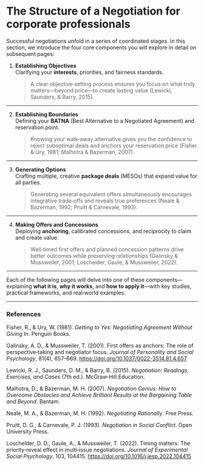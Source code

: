 # The Structure of a Negotiation for corporate professionals

Successful negotiations unfold in a series of coordinated stages. In this section, we introduce the four core components you will explore in detail on subsequent pages:

1. **Establishing Objectives**  
   Clarifying your **interests**, priorities, and fairness standards.  
   > A clear objective‑setting process ensures you focus on what truly matters—beyond price—to create lasting value (Lewicki, Saunders, & Barry, 2015).

---

2. **Establishing Boundaries**  
   Defining your **BATNA** (Best Alternative to a Negotiated Agreement) and reservation point.  
   > Knowing your walk‑away alternative gives you the confidence to reject suboptimal deals and anchors your reservation price (Fisher & Ury, 1981; Malhotra & Bazerman, 2007).

---   

3. **Generating Options**  
   Crafting multiple, creative **package deals** (MESOs) that expand value for all parties.  
   > Generating several equivalent offers simultaneously encourages integrative trade‑offs and reveals true preferences (Neale & Bazerman, 1992; Pruitt & Carnevale, 1993).

---

4. **Making Offers and Concessions**  
   Deploying **anchoring**, calibrated concessions, and reciprocity to claim and create value.  
   > Well‑timed first offers and planned concession patterns drive better outcomes while preserving relationships (Galinsky & Mussweiler, 2001; Loschelder, Gaule, & Mussweiler, 2022).

---

Each of the following pages will delve into one of these components—explaining **what it is**, **why it works**, and **how to apply it**—with key studies, practical frameworks, and real‑world examples.

---

### References

Fisher, R., & Ury, W. (1981). *Getting to Yes: Negotiating Agreement Without Giving In*. Penguin Books.

Galinsky, A. D., & Mussweiler, T. (2001). First offers as anchors: The role of perspective‑taking and negotiator focus. *Journal of Personality and Social Psychology*, 81(4), 657–669. https://doi.org/10.1037/0022-3514.81.4.657

Lewicki, R. J., Saunders, D. M., & Barry, B. (2015). *Negotiation: Readings, Exercises, and Cases* (7th ed.). McGraw‑Hill Education.

Malhotra, D., & Bazerman, M. H. (2007). *Negotiation Genius: How to Overcome Obstacles and Achieve Brilliant Results at the Bargaining Table and Beyond*. Bantam.

Neale, M. A., & Bazerman, M. H. (1992). *Negotiating Rationally*. Free Press.

Pruitt, D. G., & Carnevale, P. J. (1993). *Negotiation in Social Conflict*. Open University Press.

Loschelder, D. D., Gaule, A., & Mussweiler, T. (2022). Timing matters: The priority‑reveal effect in multi‑issue negotiations. *Journal of Experimental Social Psychology*, 103, 104415. https://doi.org/10.1016/j.jesp.2022.104415  
